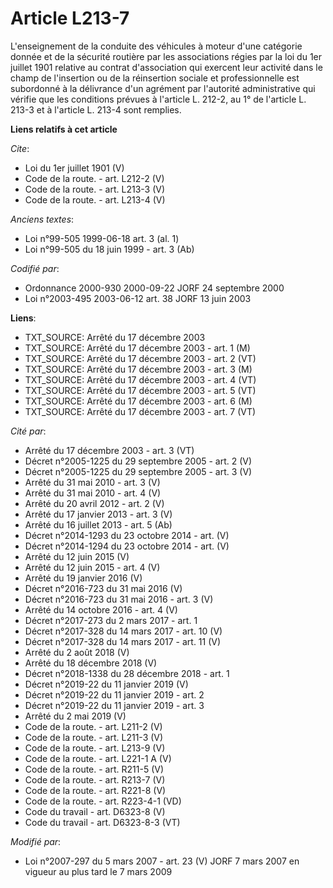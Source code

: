 # Article L213-7

L'enseignement de la conduite des véhicules à moteur d'une catégorie donnée et de la sécurité routière par les associations
régies par la loi du 1er juillet 1901 relative au contrat d'association qui exercent leur activité dans le champ de
l'insertion ou de la réinsertion sociale et professionnelle est subordonné à la délivrance d'un agrément par l'autorité
administrative qui vérifie que les conditions prévues à l'article L. 212-2, au 1° de l'article L. 213-3 et à l'article L.
213-4 sont remplies.

**Liens relatifs à cet article**

_Cite_:

  - Loi du 1er juillet 1901 (V)
  - Code de la route. - art. L212-2 (V)
  - Code de la route. - art. L213-3 (V)
  - Code de la route. - art. L213-4 (V)

_Anciens textes_:

  - Loi n°99-505 1999-06-18 art. 3 (al. 1)
  - Loi n°99-505 du 18 juin 1999 - art. 3 (Ab)

_Codifié par_:

  - Ordonnance 2000-930 2000-09-22 JORF 24 septembre 2000
  - Loi n°2003-495 2003-06-12 art. 38 JORF 13 juin 2003

**Liens**:

  - TXT_SOURCE: Arrêté du 17 décembre 2003
  - TXT_SOURCE: Arrêté du 17 décembre 2003 - art. 1 (M)
  - TXT_SOURCE: Arrêté du 17 décembre 2003 - art. 2 (VT)
  - TXT_SOURCE: Arrêté du 17 décembre 2003 - art. 3 (M)
  - TXT_SOURCE: Arrêté du 17 décembre 2003 - art. 4 (VT)
  - TXT_SOURCE: Arrêté du 17 décembre 2003 - art. 5 (VT)
  - TXT_SOURCE: Arrêté du 17 décembre 2003 - art. 6 (M)
  - TXT_SOURCE: Arrêté du 17 décembre 2003 - art. 7 (VT)

_Cité par_:

  - Arrêté du 17 décembre 2003 - art. 3 (VT)
  - Décret n°2005-1225 du 29 septembre 2005 - art. 2 (V)
  - Décret n°2005-1225 du 29 septembre 2005 - art. 3 (V)
  - Arrêté du 31 mai 2010 - art. 3 (V)
  - Arrêté du 31 mai 2010 - art. 4 (V)
  - Arrêté du 20 avril 2012 - art. 2 (V)
  - Arrêté du 17 janvier 2013 - art. 3 (V)
  - Arrêté du 16 juillet 2013 - art. 5 (Ab)
  - Décret n°2014-1293 du 23 octobre 2014 - art. (V)
  - Décret n°2014-1294 du 23 octobre 2014 - art. (V)
  - Arrêté du 12 juin 2015 (V)
  - Arrêté du 12 juin 2015 - art. 4 (V)
  - Arrêté du 19 janvier 2016 (V)
  - Décret n°2016-723 du 31 mai 2016 (V)
  - Décret n°2016-723 du 31 mai 2016 - art. 3 (V)
  - Arrêté du 14 octobre 2016 - art. 4 (V)
  - Décret n°2017-273 du 2 mars 2017 - art. 1
  - Décret n°2017-328 du 14 mars 2017 - art. 10 (V)
  - Décret n°2017-328 du 14 mars 2017 - art. 11 (V)
  - Arrêté du 2 août 2018 (V)
  - Arrêté du 18 décembre 2018 (V)
  - Décret n°2018-1338 du 28 décembre 2018 - art. 1
  - Décret n°2019-22 du 11 janvier 2019 (V)
  - Décret n°2019-22 du 11 janvier 2019 - art. 2
  - Décret n°2019-22 du 11 janvier 2019 - art. 3
  - Arrêté du 2 mai 2019 (V)
  - Code de la route. - art. L211-2 (V)
  - Code de la route. - art. L211-3 (V)
  - Code de la route. - art. L213-9 (V)
  - Code de la route. - art. L221-1 A (V)
  - Code de la route. - art. R211-5 (V)
  - Code de la route. - art. R213-7 (V)
  - Code de la route. - art. R221-8 (V)
  - Code de la route. - art. R223-4-1 (VD)
  - Code du travail - art. D6323-8 (V)
  - Code du travail - art. D6323-8-3 (VT)

_Modifié par_:

  - Loi n°2007-297 du 5 mars 2007 - art. 23 (V) JORF 7 mars 2007 en vigueur au plus tard le 7 mars 2009
